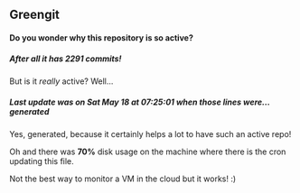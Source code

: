 ## Greengit

#### Do you wonder why this repository is so active?

##### After all it has 2291 commits!

But is it *really* active? Well...

##### Last update was on Sat May 18 at 07:25:01 when those lines were... generated

Yes, generated, because it certainly helps a lot to have such an active repo!

Oh and there was **70%** disk usage on the machine
where there is the cron updating this file.

Not the best way to monitor a VM in the cloud but it works! :)
